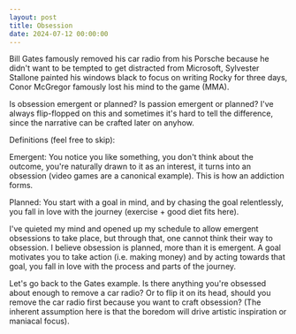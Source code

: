 ```yaml
---
layout: post
title: Obsession
date: 2024-07-12 00:00:00
---
```


Bill Gates famously removed his car radio from his Porsche because he didn't want to be tempted to get distracted from Microsoft, Sylvester Stallone painted his windows black to focus on writing Rocky for three days, Conor McGregor famously lost his mind to the game (MMA).

Is obsession emergent or planned? Is passion emergent or planned? I've always flip-flopped on this and sometimes it's hard to tell the difference, since the narrative can be crafted later on anyhow.

Definitions (feel free to skip):

Emergent: You notice you like something, you don't think about the outcome, you're naturally drawn to it as an interest, it turns into an obsession (video games are a canonical example). This is how an addiction forms.

Planned: You start with a goal in mind, and by chasing the goal relentlessly, you fall in love with the journey (exercise + good diet fits here).

I've quieted my mind and opened up my schedule to allow emergent obsessions to take place, but through that, one cannot think their way to obsession. I believe obsession is planned, more than it is emergent. A goal motivates you to take action (i.e. making money) and by acting towards that goal, you fall in love with the process and parts of the journey.

Let's go back to the Gates example. Is there anything you're obsessed about enough to remove a car radio? Or to flip it on its head, should you remove the car radio first because you want to craft obsession? (The inherent assumption here is that the boredom will drive artistic inspiration or maniacal focus).
